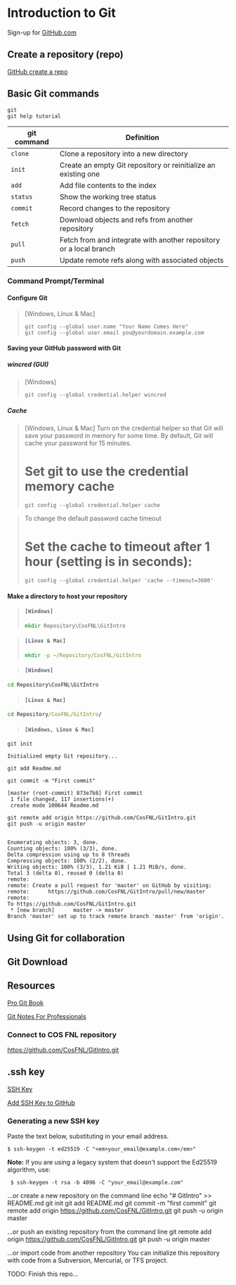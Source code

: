 # Introduction to Git

Sign-up for [GitHub.com](https://github.com/join?source=header-home)

## Create a repository (repo)
[GitHub create a repo](https://help.github.com/articles/create-a-repo/)

## Basic Git commands

```git
git
git help tutorial
```

git command | Definition
--- | ---
`clone` | Clone a repository into a new directory
`init` | Create an empty Git repository or reinitialize an existing one
`add` | Add file contents to the index
`status` | Show the working tree status
`commit` | Record changes to the repository
`fetch` | Download objects and refs from another repository
`pull` | Fetch from and integrate with another repository or a local branch
`push` | Update remote refs along with associated objects

### Command Prompt/Terminal

#### Configure Git

> [Windows, Linux & Mac]
>```git
>git config --global user.name "Your Name Comes Here"
>git config --global user.email you@yourdomain.example.com
>```

#### Saving your GitHub password with Git

##### wincred (GUI)
>[Windows]
>```git
>git config --global credential.helper wincred
>```

##### Cache 
> [Windows, Linux & Mac]
>Turn on the credential helper so that Git will save your password in memory for some time. 
>By default, Git will cache your password for 15 minutes.
># Set git to use the credential memory cache
>
>```git
>git config --global credential.helper cache
>```

> To change the default password cache timeout
># Set the cache to timeout after 1 hour (setting is in seconds):
>```git
>git config --global credential.helper 'cache --timeout=3600'
>```

#### Make a directory to host your repository

> #### `[Windows]`
>``` cmd
> mkdir Repository\CosFNL\GitIntro
>```
>

> #### `[Linux & Mac]`
>
>```cmd
>mkdir -p ~/Repository/CosFNL/GitIntro
>```

> #### `[Windows]`

```cmd
cd Repository\CosFNL\GitIntro
```

> #### `[Linux & Mac]`

```cmd
cd Repository/CosFNL/GitIntro/
```

> #### `[Windows, Linux & Mac]`

```git
git init

Initialized empty Git repository...
```

```git
git add Readme.md
```

```git
git commit -m "First commit"

[master (root-commit) 873e7b8] First commit
 1 file changed, 117 insertions(+)
 create mode 100644 Readme.md
```

```git
git remote add origin https://github.com/CosFNL/GitIntro.git
git push -u origin master


Enumerating objects: 3, done.
Counting objects: 100% (3/3), done.
Delta compression using up to 8 threads
Compressing objects: 100% (2/2), done.
Writing objects: 100% (3/3), 1.21 KiB | 1.21 MiB/s, done.
Total 3 (delta 0), reused 0 (delta 0)
remote:
remote: Create a pull request for 'master' on GitHub by visiting:
remote:      https://github.com/CosFNL/GitIntro/pull/new/master
remote:
To https://github.com/CosFNL/GitIntro.git
 * [new branch]      master -> master
Branch 'master' set up to track remote branch 'master' from 'origin'.

```

## Using Git for collaboration

## Git Download

## Resources
[Pro Git Book](https://git-scm.com/book/en/v2)

[Git Notes For Professionals](https://books.goalkicker.com/GitBook/GitNotesForProfessionals.pdf)

### Connect to **COS FNL** repository

https://github.com/CosFNL/GitIntro.git

## .ssh key

[SSH Key](https://docs.github.com/en/github/authenticating-to-github/generating-a-new-ssh-key-and-adding-it-to-the-ssh-agent)

[Add SSH Key to GitHub](https://docs.github.com/en/github/authenticating-to-github/adding-a-new-ssh-key-to-your-github-account)

### Generating a new SSH key

Paste the text below, substituting in your email address.
  ```shell
  $ ssh-keygen -t ed25519 -C "<em>your_email@example.com</em>"
  ```  
  
  **Note:** If you are using a legacy system that doesn't support the Ed25519 algorithm, use:
  ```shell
   $ ssh-keygen -t rsa -b 4096 -C "your_email@example.com"
  ```
  
…or create a new repository on the command line
echo "# GitIntro" >> README.md
git init
git add README.md
git commit -m "first commit"
git remote add origin https://github.com/CosFNL/GitIntro.git
git push -u origin master

…or push an existing repository from the command line
git remote add origin https://github.com/CosFNL/GitIntro.git
git push -u origin master

…or import code from another repository
You can initialize this repository with code from a Subversion, Mercurial, or TFS project.

TODO: Finish this repo...
